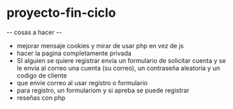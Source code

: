 # proyecto-fin-ciclo

-- cosas a hacer --
- mejorar mensaje cookies y mirar de usar php en vez de js
- hacer la pagina completamente privada 
- SI alguien se quiere registrar envia un formulario de solicitar cuenta y se le envia al correo una cuenta (su correo), un contraseña aleatoria y un codigo de cliente
- que envie correo al usar registro o formulario
- para registro, un formulariom y si apreba se puede registrar
- reseñas con php
